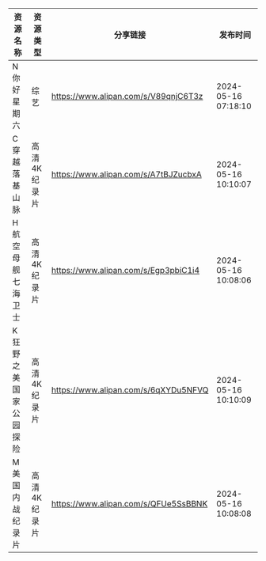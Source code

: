 | 资源名称        | 资源类型    | 分享链接                                 | 发布时间                |
| ----------- | ------- | ------------------------------------ | ------------------- |
| N你好星期六      | 综艺      | https://www.alipan.com/s/V89qnjC6T3z | 2024-05-16 07:18:10 |
| C穿越落基山脉     | 高清4K纪录片 | https://www.alipan.com/s/A7tBJZucbxA | 2024-05-16 10:10:07 |
| H航空母舰七海卫士   | 高清4K纪录片 | https://www.alipan.com/s/Egp3pbiC1i4 | 2024-05-16 10:08:06 |
| K狂野之美国家公园探险 | 高清4K纪录片 | https://www.alipan.com/s/6qXYDu5NFVQ | 2024-05-16 10:10:09 |
| M美国内战纪录片    | 高清4K纪录片 | https://www.alipan.com/s/QFUe5SsBBNK | 2024-05-16 10:08:08 |
